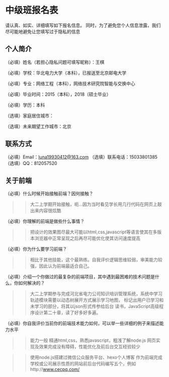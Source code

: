 # 中级班报名表

请认真、如实、详细填写如下报名信息。
同时，为了避免您个人信息泄露，我们尽可能地避免让您填写过于隐私的信息

## 个人简介

（必填）姓名（若担心隐私问题可填写昵称）：王棋

（必填）学校：华北电力大学（本科），已报送至北京邮电大学

（必填）专业：网络工程（本科），网络技术研究院智能与交换中心

（必填）毕业时间：2015（本科），2018（硕士毕业）

（必填）学历：本科

（选填）家庭居住城市：

（选填）未来期望工作城市：北京


## 联系方式

（必填）Email：luna19930412@163.com
（选填）联系电话：15033801385
（选填）QQ：812057520

## 关于前端

（必填）什么时候开始接触前端？因何接触？

>>大二上学期开始接触，呃...因为当时看见学长用几行代码在网页上敲出来内容很炫酷

（必填）你理解的前端是做些什么事情？

>>把设计的效果图尽最大可能以html,css,javascript等语言使其在多版本浏览器中正常呈现之后再尽可能优化使其访问速度提高

（必填）你为什么要学习前端？

>>相比于其他技能，这个最熟练。自我评价逻辑思维较弱，审美能力较强，因此认为前端最适合自己。

（必填）介绍一个你做过的最复杂的前端项目，其中遇到最困难的技术问题是什么，你如何解决的？

>>大二上学期参与完成河北省电力公司知识培训管理系统，系统中学习轨迹模块需要以动态树展开方式展示学习地图，
  标记出用户已学习和未学习的部分，将其以json形式传参给后台
  读书，JavaScript高级程序设计第二十章，读了好多好多遍。

（必填）你自我评价当前你的前端技术能力如何，可以举一些详细的例子来描述能力水平
>> 能力一般
   精通html,css，熟悉javascript，粗浅了解node.js
   网页实现及效果完成没有障碍，性能优化及前后台交互经验较少

 >> 使用node.js搭建过微信公众服务平台、hexo个人博客
  作为前端完成学校或公司展示性质的网站前后台代码编写五个，例如http://www.cecpq.com/


